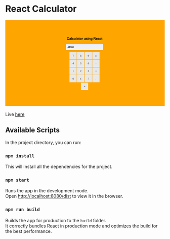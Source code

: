 # React Calculator

![screenshot](screenshot/screenshot.png)

Live [here](https://loving-bassi-b12c01.netlify.app/)

## Available Scripts

In the project directory, you can run:

### `npm install`

This will install all the dependencies for the project.

### `npm start`

Runs the app in the development mode.<br>
Open [http://localhost:8080/dist](http://localhost:8080/dist) to view it in the browser.

### `npm run build`

Builds the app for production to the `build` folder.<br>
It correctly bundles React in production mode and optimizes the build for the best performance.
